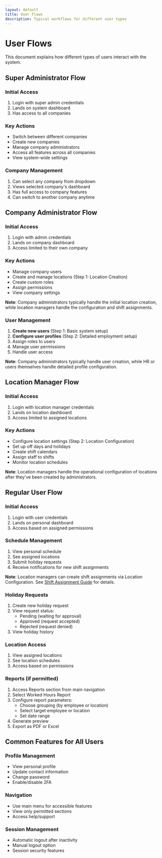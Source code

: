 ```yaml
---
layout: default
title: User Flows
description: Typical workflows for different user types
---
```


# User Flows

This document explains how different types of users interact with the system.

## Super Administrator Flow

### Initial Access

1. Login with super admin credentials
2. Lands on system dashboard
3. Has access to all companies

### Key Actions

- Switch between different companies
- Create new companies
- Manage company administrators
- Access all features across all companies
- View system-wide settings

### Company Management

1. Can select any company from dropdown
2. Views selected company's dashboard
3. Has full access to company features
4. Can switch to another company anytime

## Company Administrator Flow

### Initial Access

1. Login with admin credentials
2. Lands on company dashboard
3. Access limited to their own company

### Key Actions

- Manage company users
- Create and manage locations (Step 1: Location Creation)
- Create custom roles
- Assign permissions
- View company settings

**Note**: Company administrators typically handle the initial location creation, while location managers handle the configuration and shift assignments.

### User Management

1. **Create new users** (Step 1: Basic system setup)
2. **Configure user profiles** (Step 2: Detailed employment setup)
3. Assign roles to users
4. Manage user permissions
5. Handle user access

**Note**: Company administrators typically handle user creation, while HR or users themselves handle detailed profile configuration.

## Location Manager Flow

### Initial Access

1. Login with location manager credentials
2. Lands on location dashboard
3. Access limited to assigned locations

### Key Actions

- Configure location settings (Step 2: Location Configuration)
- Set up off days and holidays
- Create shift calendars
- Assign staff to shifts
- Monitor location schedules

**Note**: Location managers handle the operational configuration of locations after they've been created by administrators.

## Regular User Flow

### Initial Access

1. Login with user credentials
2. Lands on personal dashboard
3. Access based on assigned permissions

### Schedule Management

1. View personal schedule
2. See assigned locations
3. Submit holiday requests
4. Receive notifications for new shift assignments

**Note**: Location managers can create shift assignments via Location Configuration. See [Shift Assignment Guide](shift-assignment-guide.md) for details.

### Holiday Requests

1. Create new holiday request
2. View request status:
   - Pending (waiting for approval)
   - Approved (request accepted)
   - Rejected (request denied)
3. View holiday history

### Location Access

1. View assigned locations
2. See location schedules
3. Access based on permissions

### Reports (if permitted)

1. Access Reports section from main navigation
2. Select Worked Hours Report
3. Configure report parameters:
   - Choose grouping (by employee or location)
   - Select target employee or location
   - Set date range
4. Generate preview
5. Export as PDF or Excel

## Common Features for All Users

### Profile Management

- View personal profile
- Update contact information
- Change password
- Enable/disable 2FA

### Navigation

- Use main menu for accessible features
- View only permitted sections
- Access help/support

### Session Management

- Automatic logout after inactivity
- Manual logout option
- Session security features
